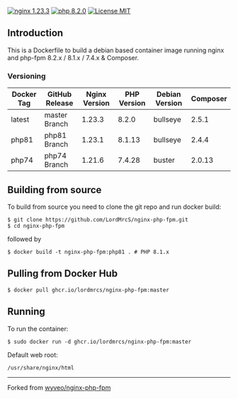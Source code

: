 [![nginx 1.23.3](https://img.shields.io/badge/nginx-1.23.3-brightgreen.svg?&logo=nginx&logoColor=white&style=for-the-badge)](https://nginx.org/en/CHANGES) 
[![php 8.2.0](https://img.shields.io/badge/php--fpm-8.2.0-blue.svg?&logo=php&logoColor=white&style=for-the-badge)](https://secure.php.net/releases/8_2_0.php)
[![License MIT](https://img.shields.io/badge/license-MIT-blue.svg?&style=for-the-badge)](https://github.com/wyveo/nginx-php-fpm/blob/master/LICENSE)

## Introduction
This is a Dockerfile to build a debian based container image running nginx and php-fpm 8.2.x / 8.1.x / 7.4.x & Composer.

### Versioning
| Docker Tag | GitHub Release | Nginx Version | PHP Version | Debian Version | Composer
|-----|-------|-----|--------|--------|------|
| latest | master Branch | 1.23.3 | 8.2.0 | bullseye | 2.5.1 |
| php81 | php81 Branch | 1.23.1 | 8.1.13 | bullseye | 2.4.4 |
| php74 | php74 Branch | 1.21.6 | 7.4.28 | buster | 2.0.13 |


## Building from source
To build from source you need to clone the git repo and run docker build:
```
$ git clone https://github.com/LordMrcS/nginx-php-fpm.git
$ cd nginx-php-fpm
```

followed by
```
$ docker build -t nginx-php-fpm:php81 . # PHP 8.1.x
```


## Pulling from Docker Hub
```
$ docker pull ghcr.io/lordmrcs/nginx-php-fpm:master
```

## Running
To run the container:
```
$ sudo docker run -d ghcr.io/lordmrcs/nginx-php-fpm:master
```

Default web root:
```
/usr/share/nginx/html
```

---
Forked from [wyveo/nginx-php-fpm](https://github.com/wyveo/nginx-php-fpm)
